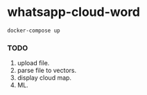 # whatsapp-cloud-word


`docker-compose up`

### TODO

1. upload file.
2. parse file to vectors.
3. display cloud map.
4. ML.

